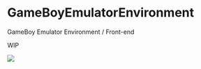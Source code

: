 # GameBoyEmulatorEnvironment
GameBoy Emulator Environment / Front-end


WIP

![](https://github.com/vicboma1/GameBoyEmulatorEnvironment/blob/master/src/main/resources/GBEE_v.0.0.1.gif)
